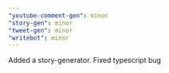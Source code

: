 ```yaml
---
"youtube-comment-gen": minor
"story-gen": minor
"tweet-gen": minor
"writebot": minor
---
```


Added a story-generator. Fixed typescript bug
